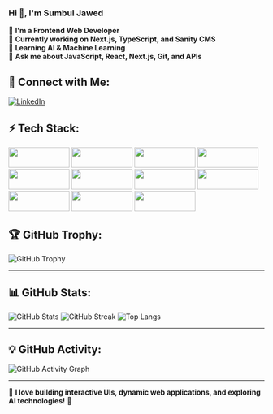 ### Hi 👋, I'm Sumbul Jawed 

🚀 **I'm a Frontend Web Developer**  
🔭 **Currently working on Next.js, TypeScript, and Sanity CMS**  
🌱 **Learning AI & Machine Learning**  
💬 **Ask me about JavaScript, React, Next.js, Git, and APIs** 

## 👤 Connect with Me:
[![LinkedIn](https://img.shields.io/badge/-LinkedIn-blue?style=flat&logo=linkedin)](https://www.linkedin.com/in/sumbul-jawed-b9a5231b5/)

## ⚡ Tech Stack:

  <img src="https://img.shields.io/badge/-HTML5-darkorange?style=flat&logo=html5" width="120" height="40"/>
  <img src="https://img.shields.io/badge/-CSS3-blue?style=flat&logo=css3" width="120" height="40"/>
  <img src="https://img.shields.io/badge/-JavaScript-yellow?style=flat&logo=javascript" width="120" height="40"/>
  <img src="https://img.shields.io/badge/-TypeScript-lightblue?style=flat&logo=typescript" width="120" height="40"/>
  <img src="https://img.shields.io/badge/-React-white?style=flat&logo=react" width="120" height="40"/>
  <img src="https://img.shields.io/badge/-Next.js-black?style=flat&logo=next.js" width="120" height="40"/>
  <img src="https://img.shields.io/badge/-Tailwind%20CSS-darkblue?style=flat&logo=tailwind-css" width="120" height="40"/>
  <img src="https://img.shields.io/badge/-Node.js-green?style=flat&logo=node.js" width="120" height="40"/>
  <img src="https://img.shields.io/badge/-Sanity-darkred?style=flat&logo=sanity" width="120" height="40"/>
  <img src="https://img.shields.io/badge/-Python-lightgreen?style=flat&logo=python" width="120" height="40"/>
  <img src="https://img.shields.io/badge/-Git-orange?style=flat&logo=git" width="120" height="40"/>


## 🏆 GitHub Trophy:
![GitHub Trophy](https://github-profile-trophy.vercel.app/?username=sumbul-jawed&theme=darkhub&no-bg=true&no-frame=true&margin-w=15)

---

## 📊 GitHub Stats:
![GitHub Stats](https://github-readme-stats.vercel.app/api?username=sumbul-jawed&show_icons=true&theme=radical)
![GitHub Streak](https://github-readme-streak-stats.herokuapp.com/?user=sumbul-jawed&theme=dark)
![Top Langs](https://github-readme-stats.vercel.app/api/top-langs/?username=sumbul-jawed&layout=compact&theme=radical)

---

## 💡 GitHub Activity:
![GitHub Activity Graph](https://github-readme-activity-graph.vercel.app/graph?username=sumbul-jawed&theme=react-dark)

---

🔗 **I love building interactive UIs, dynamic web applications, and exploring AI technologies!** 🚀

